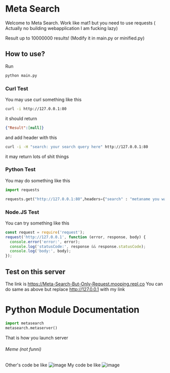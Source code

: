 # Meta Search

Welcome to Meta Search. Work like mat1 but you need to use requests ( Actually no building webapplication I am fucking lazy)

Result up to 10000000 results! (Modify it in main.py or minified.py)

## How to use?

Run
```bash
python main.py
```
### Curl Test
You may use curl something like this
```bash
curl -i http://127.0.0.1:80
```
it should return
```json 
{"Result":[null]}
```
and add header with this

```bash
curl -i -H "search: your search query here" http://127.0.0.1:80
```
it may return lots of shit things
### Python Test
You may do something like this
```py
import requests

requests.get("http://127.0.0.1:80",headers={"search" : "metaname you want to search"})
```
### Node.JS Test
You can try something like this
```js
const request = require('request');
request('http://127.0.0.1', function (error, response, body) {
  console.error('error:', error);
  console.log('statusCode:', response && response.statusCode); 
  console.log('body:', body); 
});
```
## Test on this server
The link is https://Meta-Search-But-Only-Request.mooping.repl.co
You can do same as above but replace http://127.0.0.1 with my link
# Python Module Documentation
```py
import metasearch
metasearch.metaserver()
```
That is how you launch server
###### Meme (not funni)
Other's code be like
![image](https://user-images.githubusercontent.com/59832159/124351290-b2ffb280-dc23-11eb-8843-a06aa648e58f.png)
My code be like
![image](https://user-images.githubusercontent.com/59832159/124351322-de829d00-dc23-11eb-8388-16aa4e7780cd.png)
